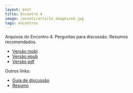 ```yaml
---
layout: post
title: Encontro 4
image: /assets/article_images/e4.jpg
tags: encontros
---
```


Arquivos do Encontro 4. Perguntas para discussão. Resumos recomendados.

* [Versão mobi][mobi]
* [Versão epub][epub]
* [Versão pdf][pdf]

Outros links:
* [Guia de discussão][guide]
* [Resumo][resumo]

[resumo]: http://leiturasvarias.tumblr.com/post/156628897674/miolo-caderno-yawyl
[guide]: http://jameskasmith.com/discussion-guide/
[mobi]: https://www.ime.usp.br/~brunopc/eat-files/e4/encontro.mobi
[epub]: https://www.ime.usp.br/~brunopc/eat-files/e4/encontro.epub
[pdf]:  https://www.ime.usp.br/~brunopc/eat-files/e4/encontro.pdf

